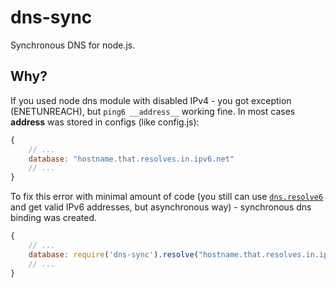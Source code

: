 dns-sync
========

Synchronous DNS for node.js.

Why?
----

If you used node dns module with disabled IPv4 - you got exception (ENETUNREACH), but ```ping6 __address__``` working fine. In most cases __address__ was stored in configs (like config.js):

```javascript
{
	// ...
	database: "hostname.that.resolves.in.ipv6.net"	
	// ...
}
```

To fix this error with minimal amount of code (you still can use [```dns.resolve6```](http://nodejs.org/docs/v0.8.25/api/dns.html#dns_dns_resolve6_domain_callback) and get valid IPv6 addresses, but asynchronous way) - synchronous dns binding was created.

```javascript
{
	// ...
	database: require('dns-sync').resolve("hostname.that.resolves.in.ipv6.net")	
	// ...
}
```
